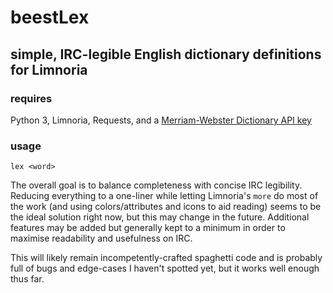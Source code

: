# beestLex

## simple, IRC-legible English dictionary definitions for Limnoria

### requires

Python 3, Limnoria, Requests, and a [Merriam-Webster Dictionary API key](https://dictionaryapi.com)

### usage

```lex <word>```


The overall goal is to balance completeness with concise IRC legibility.
Reducing everything to a one-liner while letting Limnoria's `more` do most
of the work (and using colors/attributes and icons to aid reading) seems to
be the ideal solution right now, but this may change in the future.
Additional features may be added but generally kept to a minimum in order to
maximise readability and usefulness on IRC.

This will likely remain incompetently-crafted spaghetti code and is probably
full of bugs and edge-cases I haven't spotted yet, but it works well enough
thus far.

